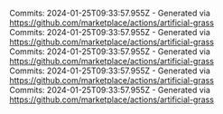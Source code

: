 Commits: 2024-01-25T09:33:57.955Z - Generated via https://github.com/marketplace/actions/artificial-grass
<br>
Commits: 2024-01-25T09:33:57.955Z - Generated via https://github.com/marketplace/actions/artificial-grass
<br>
Commits: 2024-01-25T09:33:57.955Z - Generated via https://github.com/marketplace/actions/artificial-grass
<br>
Commits: 2024-01-25T09:33:57.955Z - Generated via https://github.com/marketplace/actions/artificial-grass
<br>
Commits: 2024-01-25T09:33:57.955Z - Generated via https://github.com/marketplace/actions/artificial-grass
<br>
